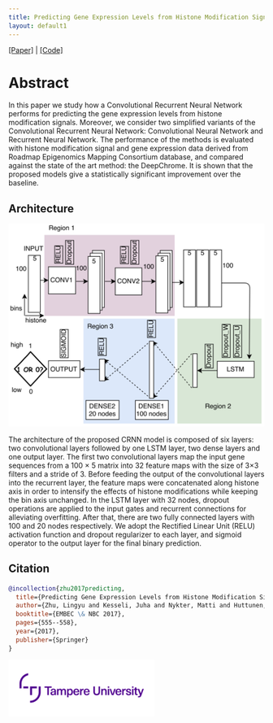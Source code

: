 ```yaml
---
title: Predicting Gene Expression Levels from Histone Modification Signals with Convolutional Recurrent Neural Networks
layout: default1
---
```


[[Paper]](https://link.springer.com/chapter/10.1007/978-981-10-5122-7_139) | [[Code]](https://github.com/ly-zhu/CRNN-gene-expression-with-histone-modifications)
<!-- [[Code **Coming soon.**]](https://github.com/ly-zhu/cof-net) -->

# Abstract
In this paper we study how a Convolutional Recurrent Neural Network performs for predicting the gene expression levels from histone modification signals. Moreover, we consider two simplified variants of the Convolutional Recurrent Neural Network: Convolutional Neural Network and Recurrent Neural Network. The performance of the methods is evaluated with histone modification signal and gene expression data derived from Roadmap Epigenomics Mapping Consortium database, and compared against the state of the art method: the DeepChrome. It is shown that the proposed models give a statistically significant improvement over the baseline.

## Architecture
<!-- ![](cof-net/figures/cof.png?raw=true | width=500) -->
<img src="crnn/figures/crnn.png" width="800"/>

The architecture of the proposed CRNN model is composed of six layers: two convolutional layers followed by one LSTM layer, two dense layers and one output layer. The first two convolutional layers map the input gene sequences from a 100 × 5 matrix into 32 feature maps with the size of 3×3 filters and a stride of 3. Before feeding the output of the convolutional layers into the recurrent layer, the feature maps were concatenated along histone axis in order to intensify the effects of histone modifications while keeping the bin axis unchanged. In the LSTM layer with 32 nodes, dropout operations are applied to the input gates and recurrent connections for alleviating overfitting. After that, there are two fully connected layers with 100 and 20 nodes respectively. We adopt the Rectified Linear Unit (RELU) activation function and dropout regularizer to each layer, and sigmoid operator to the output layer for the final binary prediction.



<!--
## Paper
<blockquote class="embedly-card"><h4><a href="https://arxiv.org/abs/2006.03028">Visually Guided Sound Source Separation using Cascaded Opponent Filter Network</a></h4><p>The objective of this paper is to recover the original component signals from a mixture audio with the aid of visual cues of the sound sources.</p></blockquote>
<script async src="//cdn.embedly.com/widgets/platform.js" charset="UTF-8"></script>
-->

<!-- 
## Code 
**Coming soon.**
-->

<!--<iframe width="360" height="315" src="https://arxiv.org/abs/2006.03028"></iframe> -->

## Citation
```bibtex 
@incollection{zhu2017predicting,
  title={Predicting Gene Expression Levels from Histone Modification Signals with Convolutional Recurrent Neural Networks},
  author={Zhu, Lingyu and Kesseli, Juha and Nykter, Matti and Huttunen, Heikki},
  booktitle={EMBEC \& NBC 2017},
  pages={555--558},
  year={2017},
  publisher={Springer}
}
```

<img src="images/logo_tau.png" width="288">
<!-- ![Octocat](images/logo_tau.png?raw=true | width=288) -->
